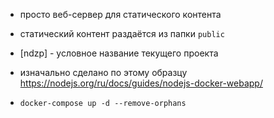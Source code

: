 * просто веб-сервер для статического контента
* статический контент раздаётся из папки `public`

* [ndzp] - условное название текущего проекта
* изначально сделано по этому образцу https://nodejs.org/ru/docs/guides/nodejs-docker-webapp/
* `docker-compose up -d --remove-orphans`
